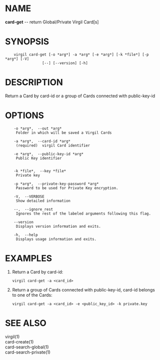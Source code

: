 NAME
====

**card-get** -- return Global/Private Virgil Card\[s\]

SYNOPSIS
========

        virgil card-get [-o *arg*] -a *arg* [-e *arg*] [-k *file*] [-p *arg*] [-V]
                     [--] [--version] [-h]

DESCRIPTION
===========

Return a Card by card-id or a group of Cards connected with
public-key-id

OPTIONS
=======

        -o *arg*,  --out *arg*
         Folder in which will be saved a Virgil Cards

        -a *arg*,  --card-id *arg*
         (required)  virgil Card identifier

        -e *arg*,  --public-key-id *arg*
         Public Key identifier


        -k *file*,  --key *file*
         Private key

        -p *arg*,  --private-key-password *arg*
         Password to be used for Private Key encryption.

        -V,  --VERBOSE
         Show detailed information

        --,  --ignore_rest
         Ignores the rest of the labeled arguments following this flag.

        --version
         Displays version information and exits.

        -h,  --help
         Displays usage information and exits.

EXAMPLES
========

1.  Return a Card by card-id:

        virgil card-get -a <card_id>

2.  Return a group of Cards connected with public-key-id, card-id
    belongs to one of the Cards:

        virgil card-get -a <card_id> -e <public_key_id> -k private.key

SEE ALSO
========

virgil(1)  
card-create(1)  
card-search-global(1)  
card-search-private(1)
